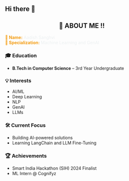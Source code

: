 ## Hi there 👋

<h2 align="center">🚀 ABOUT ME !!</h2>

<p>
  <strong style="color:#f39c12;">👤 Name:</strong> <span style="color:#ecf0f1;">Aadish Sanghvi</span><br/>
  <strong style="color:#f39c12;">🎯 Specialization:</strong> <span style="color:#ecf0f1;">Machine Learning and GenAI</span>
</p>

<h3>🎓 Education</h3>
<ul>
  <li><strong>B.Tech in Computer Science</strong> – 3rd Year Undergraduate</li>
</ul>

<h3>💡 Interests</h3>
<ul>
  <li>AI/ML</li>
  <li>Deep Learning</li>
  <li>NLP</li>
  <li>GenAI</li>
  <li>LLMs</li>
</ul>

<h3>🛠️ Current Focus</h3>
<ul>
  <li>Building AI-powered solutions</li>
  <li>Learning LangChain and LLM Fine-Tuning</li>
</ul>

<h3>🏆 Achievements</h3>
<ul>
  <li>Smart India Hackathon (SIH) 2024 Finalist</li>
  <li>ML Intern @ Cognifyz</li>
</ul>
